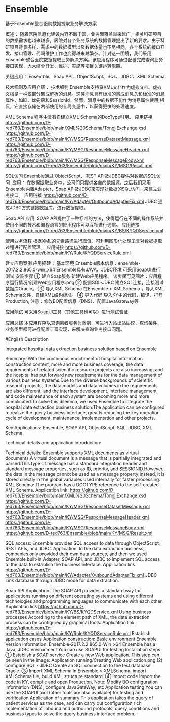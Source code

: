 # Ensemble
基于Ensemble整合医院数据提取业务解决方案

概述：
随着医院信息化建设内容不断丰富，业务面覆盖越来越广，相关科研项目的数据需求也越来越多，医院对各个业务系统的数据管理提出了新的要求。由于科研项目背景多样，需求中的数据模型以及数据体量也不尽相同，各个系统的接口开发、接口管理、代码维护工作也变得越来越繁杂。针对这一困境，我们采用Ensemble整合医院数据提取业务解决方案。该应用程序可通过配置完成查询业务接口实现，大大缩小开发、维护、实施等项目关键运转周期。

关键应用： Ensemble、Soap API、ObjectScript、SQL、JDBC、XML Schema

技术细则及应用介绍：
技术细则
Ensemble支持将XML文档作为虚拟文档。虚拟文档是一种仅部分集成解析的消息。这类消息具有标准的集成消息头和标准的消息属性，如ID、优先级和SessionId。然而，消息中的数据不能作为消息属性使用;相反，它直接存储在内部使用的全局变量中，以获得更快的处理速度。

XML Schema
程序中具有自建立XML Schema的DocType引用。
应用链接
https://github.com/D-red763/Ensemble/blob/main/XML%20Schema/TongjiExchange.xsd
https://github.com/D-red763/Ensemble/blob/main/KY/MSG/ResponseDatasetMessage.xml
https://github.com/D-red763/Ensemble/blob/main/KY/MSG/ResponseMessageHeader.xml
https://github.com/D-red763/Ensemble/blob/main/KY/MSG/ResponseMessageBody.xml
https://github.com/D-red763/Ensemble/blob/main/KY/MSG/Result.xml

SQL访问
Ensemble通过 ObjectScript、REST API及JDBC提供对数据的SQL访问.
应用：
在数据提取业务中，公司们只提供各自的数据源，之后我们采用Ensemble内置Adapter、Soap API及JDBC来实现对数据的SQL访问，来建立业务接口。
应用链接 https://github.com/D-red763/Ensemble/blob/main/KY/Adapter/OutboundAdapterFix.xml
JDBC
通过JDBC方式链接数据库，进行数据提取。

Soap API
应用:
SOAP API提供了一种标准的方法，使得运行在不同的操作系统并使用不同的技术和编程语言的应用程序可以互相进行通信。
应用链接
https://github.com/D-red763/Ensemble/blob/main/KY/BS/KYQDService.xml

使用业务流程
根据XML的元素路径进行取值，可利用图形化处理工具对数据提取过程进行配置管理。
应用链接
https://github.com/D-red763/Ensemble/blob/main/KY/Rule/KYQDServiceRule.xml


建立应用案例
应用搭建：
基本环境
Ensemble版本信息：ensemble-2017.2.2.865.0-win_x64
Ensemble具有JAVA、JDBC环境
可采用SoapUI进行测试
安装步骤
① 建立Soap服务
新建Web应用程序。
该步骤可见图片：应用程序运行情况/创建Web应用程序.png
② 配置SQL-JDBC
建立SQL连接，连接测试数据库Oracle。
③ 导入XML Schema
在Ensemble > XMLSchema ，导入XML Schema文件，自建XML结构标准。
④ 导入代码
导入KY中的代码，编译，打开Production,
注意：修改BO配置信息（DNS）、配置JavaGateway等

应用测试
可采用SoapUI工具（其他工具也可以）进行测试验证

应用总结
本应用程序以查询患者服务为案例，可进行入站出站协议、查询条件、业务类型都可进行配置丰富实现，来解决查询业务接口问题。


#English Description

Integrated hospital data extraction business solution based on Ensemble

Summary:
With the continuous enrichment of hospital information construction content, more and more business coverage, the data requirements of related scientific research projects are also increasing, and the hospital has put forward new requirements for the data management of various business systems.Due to the diverse backgrounds of scientific research projects, the data models and data volumes in the requirements are also different, and the interface development, interface management and code maintenance of each system are becoming more and more complicated.To solve this dilemma, we used Ensemble to integrate the hospital data extraction business solution.The application can be configured to realize the query business interface, greatly reducing the key operation cycle of development, maintenance, implementation and other projects.

Key Applications: Ensemble, SOAP API, ObjectScript, SQL, JDBC, XML Schema

Technical details and application introduction:

Technical details:
Ensemble supports XML documents as virtual documents.A virtual document is a message that is partially integrated and parsed.This type of message has a standard integration header and standard message properties, such as ID, priority, and SESSIONID.However, the data in the message cannot be used as a message property;Instead, it is stored directly in the global variables used internally for faster processing.
XML Schema:
The program has a DOCTYPE reference to the self-created XML Schema.
Application link:
https://github.com/D-red763/Ensemble/blob/main/XML%20Schema/TongjiExchange.xsd
https://github.com/D-red763/Ensemble/blob/main/KY/MSG/ResponseDatasetMessage.xml
https://github.com/D-red763/Ensemble/blob/main/KY/MSG/ResponseMessageHeader.xml
https://github.com/D-red763/Ensemble/blob/main/KY/MSG/ResponseMessageBody.xml
https://github.com/D-red763/Ensemble/blob/main/KY/MSG/Result.xml

SQL access:
Ensemble provides SQL access to data through ObjectScript, REST APIs, and JDBC.
Application:
In the data extraction business, companies only provided their own data sources, and then we used Ensemble built-in Adapter, SOAP API, and JDBC to implement SQL access to the data to establish the business interface.
Application link https://github.com/D-red763/Ensemble/blob/main/KY/Adapter/OutboundAdapterFix.xml
JDBC
Link database through JDBC mode for data extraction.

Soap API
Application:
The SOAP API provides a standard way for applications running on different operating systems and using different technologies and programming languages to communicate with each other.
Application link
https://github.com/D-red763/Ensemble/blob/main/KY/BS/KYQDService.xml
Using business processes
According to the element path of XML, the data extraction process can be configured by graphical tools.
Application link
https://github.com/D-red763/Ensemble/blob/main/KY/Rule/KYQDServiceRule.xml
Establish application cases
Application construction:
Basic environment
Ensemble Version Information: Ensemble-2017.2.2.865.0-Win_x64
Ensemble has a Java, JDBC environment
You can use SOAPUI for testing
Installation steps
① Establish a SOAP service
Create a new Web application.
This step can be seen in the image: Application running/Creating Web application.png
(2) configure SQL - JDBC
Create an SQL connection to the test database Oracle.
③ Import XML Schema
In Ensemble > XMLSchema, import XMLSchema file, build XML structure standard.
④ Import code
Import the code in KY, compile and open Production,
Note: Modify BO configuration information (DNS), configure JavaGateWay, etc
Application testing
You can use the SOAPUI tool (other tools are also available) for testing and verification
Application of summary
This application takes the query of patient services as the case, and can carry out configuration rich implementation of inbound and outbound protocols, query conditions and business types to solve the query business interface problem.
